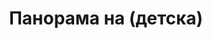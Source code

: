 ---
layout: /panorama.ect
project: '/web/projects/private/treasure-island'
image: 'http://hub.acherno.com/svn/ostrovat-na-sakrovishtata/Site/Panorami/Mila_HD_Panorama_Detska.jpg'
title: 'Панорама на (детска)'
sitemap: false
---